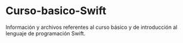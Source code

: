 # Curso-basico-Swift
Información y archivos referentes al curso básico y de introducción al lenguaje de programación Swift.
